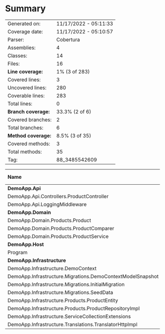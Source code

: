 # Summary
|||
|:---|:---|
| Generated on: | 11/17/2022 - 05:11:33 |
| Coverage date: | 11/17/2022 - 05:10:57 |
| Parser: | Cobertura |
| Assemblies: | 4 |
| Classes: | 14 |
| Files: | 16 |
| **Line coverage:** | 1% (3 of 283) |
| Covered lines: | 3 |
| Uncovered lines: | 280 |
| Coverable lines: | 283 |
| Total lines: | 0 |
| **Branch coverage:** | 33.3% (2 of 6) |
| Covered branches: | 2 |
| Total branches: | 6 |
| **Method coverage:** | 8.5% (3 of 35) |
| Covered methods: | 3 |
| Total methods: | 35 |
| Tag: | 88_3485542609 |

|**Name**|**Covered**|**Uncovered**|**Coverable**|**Total**|**Line coverage**|**Covered**|**Total**|**Branch coverage**|**Covered**|**Total**|**Method coverage**|
|:---|---:|---:|---:|---:|---:|---:|---:|---:|---:|---:|---:|
|**DemoApp.Api**|**0**|**16**|**16**|**0**|**0%**|**0**|**0**|****|**0**|**4**|**0%**|
|DemoApp.Api.Controllers.ProductController|0|7|7|0|0%|0|0||0|2|0%|
|DemoApp.Api.LoggingMiddleware|0|9|9|0|0%|0|0||0|2|0%|
|**DemoApp.Domain**|**3**|**10**|**13**|**0**|**23%**|**2**|**4**|**50%**|**3**|**6**|**50%**|
|DemoApp.Domain.Products.Product|2|0|2|0|100%|0|0||2|2|100%|
|DemoApp.Domain.Products.ProductComparer|1|0|1|0|100%|2|4|50%|1|1|100%|
|DemoApp.Domain.Products.ProductService|0|10|10|0|0%|0|0||0|3|0%|
|**DemoApp.Host**|**0**|**25**|**25**|**0**|**0%**|**0**|**2**|**0%**|**0**|**1**|**0%**|
|Program|0|25|25|0|0%|0|2|0%|0|1|0%|
|**DemoApp.Infrastructure**|**0**|**229**|**229**|**0**|**0%**|**0**|**0**|****|**0**|**24**|**0%**|
|DemoApp.Infrastructure.DemoContext|0|11|11|0|0%|0|0||0|4|0%|
|DemoApp.Infrastructure.Migrations.DemoContextModelSnapshot|0|52|52|0|0%|0|0||0|1|0%|
|DemoApp.Infrastructure.Migrations.InitialMigration|0|37|37|0|0%|0|0||0|3|0%|
|DemoApp.Infrastructure.Migrations.SeedData|0|94|94|0|0%|0|0||0|3|0%|
|DemoApp.Infrastructure.Products.ProductEntity|0|3|3|0|0%|0|0||0|3|0%|
|DemoApp.Infrastructure.Products.ProductRepositoryImpl|0|4|4|0|0%|0|0||0|2|0%|
|DemoApp.Infrastructure.ServiceCollectionExtensions|0|2|2|0|0%|0|0||0|1|0%|
|DemoApp.Infrastructure.Translations.TranslatorHttpImpl|0|26|26|0|0%|0|0||0|7|0%|
